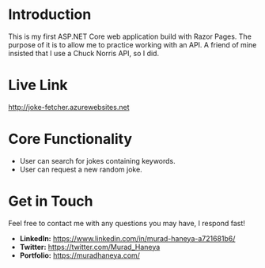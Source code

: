 # Introduction
This is my first ASP.NET Core web application build with Razor Pages. The purpose of it is to allow me to practice working with an API. A friend of mine insisted that I use a Chuck Norris API, so I did.

# Live Link
http://joke-fetcher.azurewebsites.net

# Core Functionality
- User can search for jokes containing keywords.
- User can request a new random joke.

# Get in Touch
Feel free to contact me with any questions you may have, I respond fast!
- **LinkedIn:** https://www.linkedin.com/in/murad-haneya-a721681b6/
- **Twitter:** https://twitter.com/Murad_Haneya
- **Portfolio:** https://muradhaneya.com/
